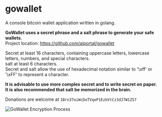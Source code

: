 # gowallet

A console bitcoin wallet application written in golang. 

**GoWallet uses a secret phrase and a salt phrase to generate your safe wallets.**  
Project location: https://github.com/aiportal/gowallet

Secret at least 16 characters, containing uppercase letters, lowercase letters, numbers, and special characters.  
salt at least 6 characters.  
Secret and salt allow the use of hexadecimal notation similar to '\xff' or '\xFF' to represent a character.  

**It is advisable to use more complex secret and to write secret on paper.**  
**It is also recommended that salt be memorized in the brain.**

Donations are welcome at <code>1Brn37oiWcDoTVqeP1EzbVtCz3dJ7W1Z57</code>

![GoWallet Encryption Process](https://raw.githubusercontent.com/aiportal/gowallet/master/GoWallet.png)